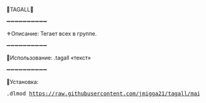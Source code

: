 
🌴TAGALL🌴

➖➖➖➖➖➖➖➖➖➖

⚜️Описание: Тегает всех в группе.

➖➖➖➖➖➖➖➖➖➖

📌Использование: .tagall «текст»

➖➖➖➖➖➖➖➖➖➖

🔗Установка:  <pre>.dlmod https://raw.githubusercontent.com/jmigga21/tagall/main/Tags.py</pre>
